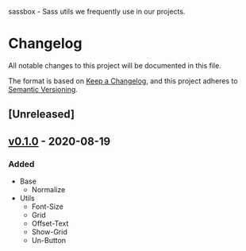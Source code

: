 sassbox - Sass utils we frequently use in our projects.

# Changelog

All notable changes to this project will be documented in this file.

The format is based on [Keep a Changelog](https://keepachangelog.com/en/1.0.0/),
and this project adheres to [Semantic Versioning](https://semver.org/spec/v2.0.0.html).

## [Unreleased]

## [v0.1.0] - 2020-08-19

### Added

- Base
  - Normalize
- Utils
  - Font-Size
  - Grid
  - Offset-Text
  - Show-Grid
  - Un-Button

[v0.1.0]: https://github.com/Pixelherz/sassbox/releases/tag/v0.1.0
